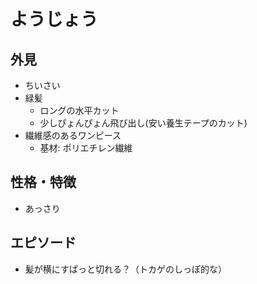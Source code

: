 # ようじょう

## 外見

* ちいさい
* 緑髪
    * ロングの水平カット
    * 少しぴょんぴょん飛び出し(安い養生テープのカット)
* 繊維感のあるワンピース
    * 基材: ポリエチレン繊維


## 性格・特徴

* あっさり


## エピソード

* 髪が横にすぱっと切れる？（トカゲのしっぽ的な）
